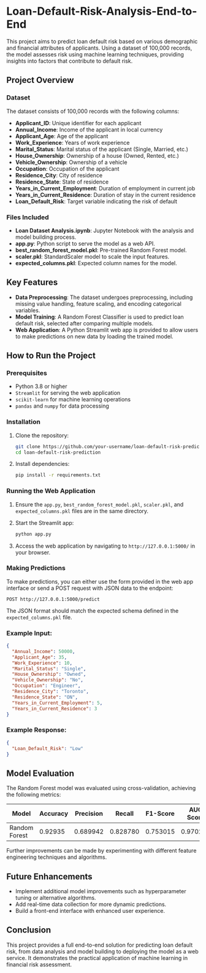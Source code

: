 # Loan-Default-Risk-Analysis-End-to-End

This project aims to predict loan default risk based on various demographic and financial attributes of applicants. Using a dataset of 100,000 records, the model assesses risk using machine learning techniques, providing insights into factors that contribute to default risk.

## Project Overview

### Dataset
The dataset consists of 100,000 records with the following columns:
- **Applicant_ID**: Unique identifier for each applicant
- **Annual_Income**: Income of the applicant in local currency
- **Applicant_Age**: Age of the applicant
- **Work_Experience**: Years of work experience
- **Marital_Status**: Marital status of the applicant (Single, Married, etc.)
- **House_Ownership**: Ownership of a house (Owned, Rented, etc.)
- **Vehicle_Ownership**: Ownership of a vehicle
- **Occupation**: Occupation of the applicant
- **Residence_City**: City of residence
- **Residence_State**: State of residence
- **Years_in_Current_Employment**: Duration of employment in current job
- **Years_in_Current_Residence**: Duration of stay in the current residence
- **Loan_Default_Risk**: Target variable indicating the risk of default

### Files Included
- **Loan Dataset Analysis.ipynb**: Jupyter Notebook with the analysis and model building process.
- **app.py**: Python script to serve the model as a web API.
- **best_random_forest_model.pkl**: Pre-trained Random Forest model.
- **scaler.pkl**: StandardScaler model to scale the input features.
- **expected_columns.pkl**: Expected column names for the model.

## Key Features
- **Data Preprocessing**: The dataset undergoes preprocessing, including missing value handling, feature scaling, and encoding categorical variables.
- **Model Training**: A Random Forest Classifier is used to predict loan default risk, selected after comparing multiple models.
- **Web Application**: A Python Streamlit web app is provided to allow users to make predictions on new data by loading the trained model.

## How to Run the Project

### Prerequisites
- Python 3.8 or higher
- `Streamlit` for serving the web application
- `scikit-learn` for machine learning operations
- `pandas` and `numpy` for data processing

### Installation
1. Clone the repository:
   ```bash
   git clone https://github.com/your-username/loan-default-risk-prediction.git
   cd loan-default-risk-prediction
   ```

2. Install dependencies:
   ```bash
   pip install -r requirements.txt
   ```

### Running the Web Application
1. Ensure the `app.py`, `best_random_forest_model.pkl`, `scaler.pkl`, and `expected_columns.pkl` files are in the same directory.
2. Start the Streamlit app:
   ```bash
   python app.py
   ```

3. Access the web application by navigating to `http://127.0.0.1:5000/` in your browser.

### Making Predictions
To make predictions, you can either use the form provided in the web app interface or send a POST request with JSON data to the endpoint:
```
POST http://127.0.0.1:5000/predict
```
The JSON format should match the expected schema defined in the `expected_columns.pkl` file.

### Example Input:
```json
{
  "Annual_Income": 50000,
  "Applicant_Age": 35,
  "Work_Experience": 10,
  "Marital_Status": "Single",
  "House_Ownership": "Owned",
  "Vehicle_Ownership": "No",
  "Occupation": "Engineer",
  "Residence_City": "Toronto",
  "Residence_State": "ON",
  "Years_in_Current_Employment": 5,
  "Years_in_Current_Residence": 3
}
```

### Example Response:
```json
{
  "Loan_Default_Risk": "Low"
}
```

## Model Evaluation
The Random Forest model was evaluated using cross-validation, achieving the following metrics:

| Model           | Accuracy | Precision | Recall   | F1-Score | AUC Score |
|-----------------|----------|-----------|----------|----------|-----------|
| Random Forest   | 0.92935  | 0.689942  | 0.828780 | 0.753015 | 0.970297  |

Further improvements can be made by experimenting with different feature engineering techniques and algorithms.

## Future Enhancements
- Implement additional model improvements such as hyperparameter tuning or alternative algorithms.
- Add real-time data collection for more dynamic predictions.
- Build a front-end interface with enhanced user experience.

## Conclusion
This project provides a full end-to-end solution for predicting loan default risk, from data analysis and model building to deploying the model as a web service. It demonstrates the practical application of machine learning in financial risk assessment.
